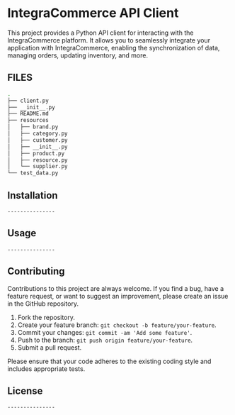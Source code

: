 # IntegraCommerce API Client

This project provides a Python API client for interacting with the IntegraCommerce platform. It allows you to seamlessly integrate your application with IntegraCommerce, enabling the synchronization of data, managing orders, updating inventory, and more.

## FILES
```bash
.
├── client.py
├── __init__.py
├── README.md
├── resources
│   ├── brand.py
│   ├── category.py
│   ├── customer.py
│   ├── __init__.py
│   ├── product.py
│   ├── resource.py
│   └── supplier.py
└── test_data.py
```
## Installation
    ---------------

## Usage
    ---------------

## Contributing

Contributions to this project are always welcome. If you find a bug, have a feature request, or want to suggest an improvement, please create an issue in the GitHub repository.

1. Fork the repository.
2. Create your feature branch: `git checkout -b feature/your-feature`.
3. Commit your changes: `git commit -am 'Add some feature'`.
4. Push to the branch: `git push origin feature/your-feature`.
5. Submit a pull request.

Please ensure that your code adheres to the existing coding style and includes appropriate tests.

## License
    ---------------
